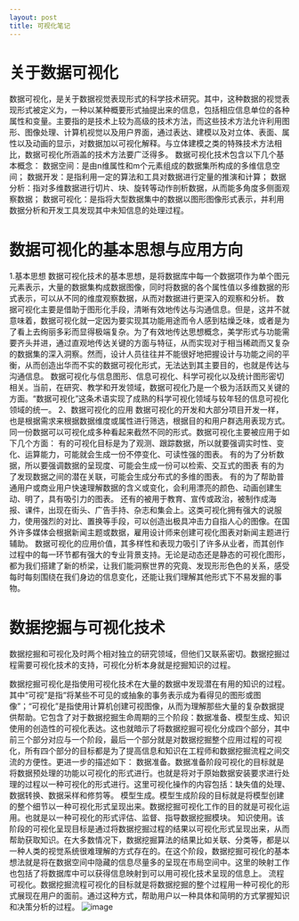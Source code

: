 ```yaml
---
layout: post
title: 可视化笔记
---
```


# 关于数据可视化
数据可视化，是关于数据视觉表现形式的科学技术研究。其中，这种数据的视觉表现形式被定义为，一种以某种概要形式抽提出来的信息，包括相应信息单位的各种属性和变量。主要指的是技术上较为高级的技术方法，而这些技术方法允许利用图形、图像处理、计算机视觉以及用户界面，通过表达、建模以及对立体、表面、属性以及动画的显示，对数据加以可视化解释。与立体建模之类的特殊技术方法相比，数据可视化所涵盖的技术方法要广泛得多。
数据可视化技术包含以下几个基本概念：
数据空间：是由n维属性和m个元素组成的数据集所构成的多维信息空间；
数据开发：是指利用一定的算法和工具对数据进行定量的推演和计算；
数据分析：指对多维数据进行切片、块、旋转等动作剖析数据，从而能多角度多侧面观察数据；
数据可视化：是指将大型数据集中的数据以图形图像形式表示，并利用数据分析和开发工具发现其中未知信息的处理过程。

# 数据可视化的基本思想与应用方向
1.基本思想
数据可视化技术的基本思想，是将数据库中每一个数据项作为单个图元元素表示，大量的数据集构成数据图像，同时将数据的各个属性值以多维数据的形式表示，可以从不同的维度观察数据，从而对数据进行更深入的观察和分析。
数据可视化主要是借助于图形化手段，清晰有效地传达与沟通信息。但是，这并不就意味着，数据可视化就一定因为要实现其功能用途而令人感到枯燥乏味，或者是为了看上去绚丽多彩而显得极端复杂。为了有效地传达思想概念，美学形式与功能需要齐头并进，通过直观地传达关键的方面与特征，从而实现对于相当稀疏而又复杂的数据集的深入洞察。然而，设计人员往往并不能很好地把握设计与功能之间的平衡，从而创造出华而不实的数据可视化形式，无法达到其主要目的，也就是传达与沟通信息。
数据可视化与信息图形、信息可视化、科学可视化以及统计图形密切相关。当前，在研究、教学和开发领域，数据可视化乃是一个极为活跃而又关键的方面。“数据可视化”这条术语实现了成熟的科学可视化领域与较年轻的信息可视化领域的统一。
2、数据可视化的应用
数据可视化的开发和大部分项目开发一样，也是根据需求来根据数据维度或属性进行筛选，根据目的和用户群选用表现方式。同一份数据可以可视化成多种看起来截然不同的形式。数据可视化主要被应用于如下几个方面：
有的可视化目标是为了观测、跟踪数据，所以就要强调实时性、变化、运算能力，可能就会生成一份不停变化、可读性强的图表。
有的为了分析数据，所以要强调数据的呈现度、可能会生成一份可以检索、交互式的图表
有的为了发现数据之间的潜在关联，可能会生成分布式的多维的图表。
有的为了帮助普通用户或商业用户快速理解数据的含义或变化，会利用漂亮的颜色、动画创建生动、明了，具有吸引力的图表。
还有的被用于教育、宣传或政治，被制作成海报、课件，出现在街头、广告手持、杂志和集会上。这类可视化拥有强大的说服力，使用强烈的对比、置换等手段，可以创造出极具冲击力自指人心的图像。在国外许多媒体会根据新闻主题或数据，雇用设计师来创建可视化图表对新闻主题进行辅助。
数据可视化的应用价值，其多样性和表现力吸引了许多从业者，而其创作过程中的每一环节都有强大的专业背景支持。无论是动态还是静态的可视化图形，都为我们搭建了新的桥梁，让我们能洞察世界的究竟、发现形形色色的关系，感受每时每刻围绕在我们身边的信息变化，还能让我们理解其他形式下不易发掘的事物。

# 数据挖掘与可视化技术
数据挖掘和可视化及时两个相对独立的研究领域，但他们又联系密切。数据挖掘过程需要可视化技术的支持，可视化分析本身就是挖掘知识的过程。

数据挖掘可视化是指使用可视化技术在大量的数据中发现潜在有用的知识的过程。其中“可视”是指“将某些不可见的或抽象的事务表示成为看得见的图形或图像”；“可视化”是指使用计算机创建可视图像，从而为理解那些大量的复杂数据提供帮助。它包含了对于数据挖掘生命周期的三个阶段：数据准备、模型生成、知识使用的创造性的可视化表达。这也就暗示了将数据挖掘可视化分成四个部分，其中前三个部分对应与一个阶段，最后一个部分就是对数据挖掘整个应用过程的可视化，所有四个部分的目标都是为了提高信息和知识在工程师和数据挖掘流程之间交流的方便性。更进一步的描述如下：
数据准备。数据准备阶段可视化的目标就是将数据预处理的功能以可视化的形式进行。也就是将对于原始数据安装要求进行处理的过程以一种可视化的形式进行。这里可视化操作的内容包括：缺失值的处理、数据转换、数据采样和修剪等。
模型生成。模型生成阶段的目标就是将模型创建的整个细节以一种可视化形式呈现出来。数据挖掘可视化工作的目的就是可视化运用。也就是以一种可视化的形式评估、监督、指导数据挖掘模块。
知识使用。该阶段的可视化呈现目标是通过将数据挖掘过程的结果以可视化形式呈现出来，从而帮助获取知识。在大多数情况下，数据挖掘算法的结果比如关联、分类等，都是以一种人类的视觉系统很难理解的方式存在的。在这个阶段，数据挖掘可视化的基本想法就是将在数据空间中隐藏的信息尽量多的呈现在市局空间中。这里的映射工作也包括了将数据库中可以获得信息映射到可以用可视化技术呈现的信息上。
流程可视化。数据挖掘流程可视化的目标就是将数据挖掘的整个过程用一种可视化的形式展现在用户的面前。通过这种方式，帮助用户以一种具体和简明的方式掌握知识和决策分析的过程。
![image](https://raw.githubusercontent.com/arstome/arstome.github.io/master/public/bigdata.jpg)
